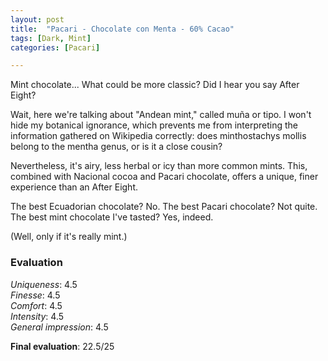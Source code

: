 ```yaml
---
layout: post
title:  "Pacari - Chocolate con Menta - 60% Cacao"
tags: [Dark, Mint] 
categories: [Pacari]

---
```



Mint chocolate... What could be more classic? Did I hear you say After Eight?

Wait, here we're talking about "Andean mint," called muña or tipo. I won't hide my botanical ignorance, which prevents me from interpreting the information gathered on Wikipedia correctly: does minthostachys mollis belong to the mentha genus, or is it a close cousin?

Nevertheless, it's airy, less herbal or icy than more common mints. This, combined with Nacional cocoa and Pacari chocolate, offers a unique, finer experience than an After Eight.

The best Ecuadorian chocolate? No.
The best Pacari chocolate? Not quite.
The best mint chocolate I've tasted? Yes, indeed.

(Well, only if it's really mint.)


### Evaluation

_Uniqueness_: 4.5  
_Finesse_: 4.5  
_Comfort_: 4.5  
_Intensity_: 4.5  
_General impression_: 4.5

**Final evaluation**: 22.5/25
